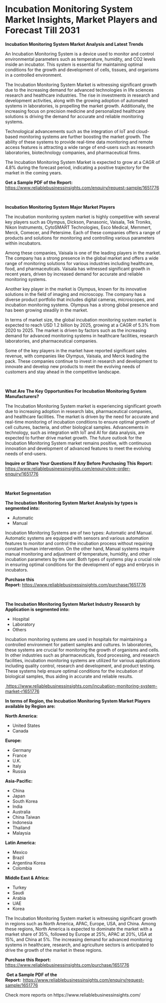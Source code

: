 <p><h1>Incubation Monitoring System Market Insights, Market Players and Forecast Till 2031</h1></p><p><strong>Incubation Monitoring System Market Analysis and Latest Trends</strong></p>
<p><p>An Incubation Monitoring System is a device used to monitor and control environmental parameters such as temperature, humidity, and CO2 levels inside an incubator. This system is essential for maintaining optimal conditions for the growth and development of cells, tissues, and organisms in a controlled environment.</p><p>The Incubation Monitoring System Market is witnessing significant growth due to the increasing demand for advanced technologies in life sciences research and healthcare industries. The rise in investments in research and development activities, along with the growing adoption of automated systems in laboratories, is propelling the market growth. Additionally, the increasing focus on precision medicine and personalized healthcare solutions is driving the demand for accurate and reliable monitoring systems.</p><p>Technological advancements such as the integration of IoT and cloud-based monitoring systems are further boosting the market growth. The ability of these systems to provide real-time data monitoring and remote access features is attracting a wide range of end-users such as research laboratories, biotechnology companies, and pharmaceutical firms.</p><p>The Incubation Monitoring System Market is expected to grow at a CAGR of 4.8% during the forecast period, indicating a positive trajectory for the market in the coming years.</p></p>
<p><strong>Get a Sample PDF of the Report:&nbsp;</strong> <a href="https://www.reliablebusinessinsights.com/enquiry/request-sample/1651776">https://www.reliablebusinessinsights.com/enquiry/request-sample/1651776</a></p>
<p>&nbsp;</p>
<p><strong>Incubation Monitoring System Major Market Players</strong></p>
<p><p>The incubation monitoring system market is highly competitive with several key players such as Olympus, Dickson, Panasonic, Vaisala, Tek Troniks, Nikon Instruments, CytoSMART Technologies, Esco Medical, Memmert, Merck, Comecer, and Petersime. Each of these companies offers a range of products and solutions for monitoring and controlling various parameters within incubators.</p><p>Among these companies, Vaisala is one of the leading players in the market. The company has a strong presence in the global market and offers a wide range of monitoring solutions for various industries including healthcare, food, and pharmaceuticals. Vaisala has witnessed significant growth in recent years, driven by increased demand for accurate and reliable monitoring systems.</p><p>Another key player in the market is Olympus, known for its innovative solutions in the field of imaging and microscopy. The company has a diverse product portfolio that includes digital cameras, microscopes, and incubation monitoring systems. Olympus has a strong global presence and has been growing steadily in the market.</p><p>In terms of market size, the global incubation monitoring system market is expected to reach USD 1.2 billion by 2025, growing at a CAGR of 5.3% from 2020 to 2025. The market is driven by factors such as the increasing demand for advanced monitoring systems in healthcare facilities, research laboratories, and pharmaceutical companies.</p><p>Some of the key players in the market have reported significant sales revenue, with companies like Olympus, Vaisala, and Merck leading the pack. These companies continue to invest in research and development to innovate and develop new products to meet the evolving needs of customers and stay ahead in the competitive landscape.</p></p>
<p>&nbsp;</p>
<p><strong>What Are The Key Opportunities For Incubation Monitoring System Manufacturers?</strong></p>
<p><p>The Incubation Monitoring System market is experiencing significant growth due to increasing adoption in research labs, pharmaceutical companies, and healthcare facilities. The market is driven by the need for accurate and real-time monitoring of incubation conditions to ensure optimal growth of cell cultures, bacteria, and other biological samples. Advancements in technology, such as integration with IoT and AI for data analysis, are expected to further drive market growth. The future outlook for the Incubation Monitoring System market remains positive, with continuous innovation and development of advanced features to meet the evolving needs of end-users.</p></p>
<p><strong>Inquire or Share Your Questions If Any Before Purchasing This Report:</strong> <a href="https://www.reliablebusinessinsights.com/enquiry/pre-order-enquiry/1651776">https://www.reliablebusinessinsights.com/enquiry/pre-order-enquiry/1651776</a></p>
<p>&nbsp;</p>
<p><strong>Market Segmentation</strong></p>
<p><strong>The Incubation Monitoring System Market Analysis by types is segmented into:</strong></p>
<p><ul><li>Automatic</li><li>Manual</li></ul></p>
<p><p>Incubation Monitoring Systems are of two types: Automatic and Manual. Automatic systems are equipped with sensors and various automation features to monitor and control the incubation process without requiring constant human intervention. On the other hand, Manual systems require manual monitoring and adjustment of temperature, humidity, and other incubation parameters by the user. Both types of systems play a crucial role in ensuring optimal conditions for the development of eggs and embryos in incubators.</p></p>
<p><strong>Purchase this Report:&nbsp;</strong><a href="https://www.reliablebusinessinsights.com/purchase/1651776">https://www.reliablebusinessinsights.com/purchase/1651776</a></p>
<p>&nbsp;</p>
<p><strong>The Incubation Monitoring System Market Industry Research by Application is segmented into:</strong></p>
<p><ul><li>Hospital</li><li>Laboratory</li><li>Others</li></ul></p>
<p><p>Incubation monitoring systems are used in hospitals for maintaining a controlled environment for patient samples and cultures. In laboratories, these systems are crucial for monitoring the growth of organisms and cells. In other industries such as pharmaceuticals, food processing, and research facilities, incubation monitoring systems are utilized for various applications including quality control, research and development, and product testing. These systems help ensure optimal conditions for the incubation of biological samples, thus aiding in accurate and reliable results.</p></p>
<p><a href="https://www.reliablebusinessinsights.com/incubation-monitoring-system-market-r1651776">&nbsp;https://www.reliablebusinessinsights.com/incubation-monitoring-system-market-r1651776</a></p>
<p><strong>In terms of Region, the Incubation Monitoring System Market Players available by Region are:</strong></p>
<p>
    <p> <strong> North America: </strong>
        <ul>
            <li>United States</li>
            <li>Canada</li>
        </ul>
        </p> 
    <p> <strong> Europe: </strong>
        <ul>
            <li>Germany</li>
            <li>France</li>
            <li>U.K.</li>
            <li>Italy</li>
            <li>Russia</li>
        </ul>
        </p> 
    <p> <strong> Asia-Pacific: </strong>
        <ul>
            <li>China</li>
            <li>Japan</li>
            <li>South Korea</li>
            <li>India</li>
            <li>Australia</li>
            <li>China Taiwan</li>
            <li>Indonesia</li>
            <li>Thailand</li>
            <li>Malaysia</li>
        </ul>
        </p> 
    <p> <strong> Latin America: </strong>
        <ul>
            <li>Mexico</li>
            <li>Brazil</li>
            <li>Argentina Korea</li>
            <li>Colombia</li>
        </ul>
        </p> 
    <p> <strong> Middle East & Africa: </strong>
        <ul>
            <li>Turkey</li>
            <li>Saudi</li>
            <li>Arabia</li>
            <li>UAE</li>
            <li>Korea</li>
        </ul>
    </p>
    </p>
<p><p>The Incubation Monitoring System market is witnessing significant growth in regions such as North America, APAC, Europe, USA, and China. Among these regions, North America is expected to dominate the market with a market share of 35%, followed by Europe at 25%, APAC at 20%, USA at 15%, and China at 5%. The increasing demand for advanced monitoring systems in healthcare, research, and agriculture sectors is anticipated to drive the growth of the market in these regions.</p></p>
<p><strong>Purchase this Report: </strong><a href="https://www.reliablebusinessinsights.com/purchase/1651776">https://www.reliablebusinessinsights.com/purchase/1651776</a></p>
<p>&nbsp;<strong>Get a Sample PDF of the Report:&nbsp;&nbsp;</strong><a href="https://www.reliablebusinessinsights.com/enquiry/request-sample/1651776">https://www.reliablebusinessinsights.com/enquiry/request-sample/1651776</a></p>
<p><strong></strong></p>
<p>Check more reports on https://www.reliablebusinessinsights.com/</p>